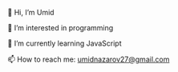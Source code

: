 👋 Hi, I’m Umid

👀 I’m interested in programming

🌱 I’m currently learning JavaScript

📫 How to reach me: umidnazarov27@gmail.com
